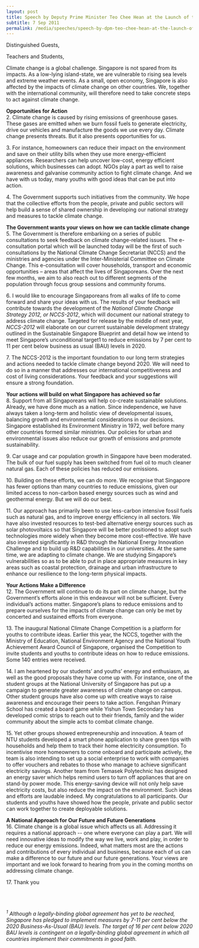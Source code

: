 ```yaml
---
layout: post
title: Speech by Deputy Prime Minister Teo Chee Hean at the Launch of the National Climate Change Strategy 2012 (NCCS-2012) Public Consultation and Prize Presentation for the National Climate Change Competition 2012
subtitle: 7 Sep 2011
permalink: /media/speeches/speech-by-dpm-teo-chee-hean-at-the-launch-of-the-national-climate-change-strategy-2012-(nccs-2012)
---
```



Distinguished Guests,  

Teachers and Students,

Climate change is a global challenge. Singapore is not spared from its impacts. As a low-lying island-state, we are vulnerable to rising sea levels and extreme weather events. As a small, open economy, Singapore is also affected by the impacts of climate change on other countries. We, together with the international community, will therefore need to take concrete steps to act against climate change.

**Opportunities for Action**  
2.&nbsp;Climate change is caused by rising emissions of greenhouse gases. These gases are emitted when we burn fossil fuels to generate electricity, drive our vehicles and manufacture the goods we use every day. Climate change presents threats. But it also presents opportunities for us.

3.&nbsp;For instance, homeowners can reduce their impact on the environment and save on their utility bills when they use more energy-efficient appliances. Researchers can help uncover low-cost, energy efficient solutions, which businesses can adopt. NGOs play a part as well to raise awareness and galvanise community action to fight climate change. And we have with us today, many youths with good ideas that can be put into action.

4.&nbsp;The Government supports such initiatives from the community. We hope that the collective efforts from the people, private and public sectors will help build a sense of shared ownership in developing our national strategy and measures to tackle climate change.

**The Government wants your views on how we can tackle climate change**  
5.&nbsp;The Government is therefore embarking on a series of public consultations to seek feedback on climate change-related issues. The e-consultation portal which will be launched today will be the first of such consultations by the National Climate Change Secretariat (NCCS) and the ministries and agencies under the Inter-Ministerial Committee on Climate Change. This e-consultation will cover households, transport and economic opportunities – areas that affect the lives of Singaporeans. Over the next few months, we aim to also reach out to different segments of the population through focus group sessions and community forums.

6.&nbsp;I would like to encourage Singaporeans from all walks of life to come forward and share your ideas with us. The results of your feedback will contribute towards the development of the *National Climate Change Strategy 2012, or NCCS-2012*, which will document our national strategy to address climate change. Targeted for release by the middle of next year, *NCCS-2012* will elaborate on our current sustainable development strategy outlined in the Sustainable Singapore Blueprint and detail how we intend to meet Singapore’s unconditional target1 to reduce emissions by 7 per cent to 11 per cent below business as usual (BAU) levels in 2020.

7.&nbsp;The NCCS-2012 is the important foundation to our long term strategies and actions needed to tackle climate change beyond 2020. We will need to do so in a manner that addresses our international competitiveness and cost of living considerations. Your feedback and your suggestions will ensure a strong foundation.

**Your actions will build on what Singapore has achieved so far**  
8.&nbsp;Support from all Singaporeans will help co-create sustainable solutions. Already, we have done much as a nation. Since independence, we have always taken a long-term and holistic view of developmental issues, balancing growth and environmental considerations in our decisions. Singapore established its Environment Ministry in 1972, well before many other countries formed similar ministries. Our policies for urban and environmental issues also reduce our growth of emissions and promote sustainability.

9.&nbsp;Car usage and car population growth in Singapore have been moderated. The bulk of our fuel supply has been switched from fuel oil to much cleaner natural gas. Each of these policies has reduced our emissions.

10.&nbsp;Building on these efforts, we can do more. We recognise that Singapore has fewer options than many countries to reduce emissions, given our limited access to non-carbon based energy sources such as wind and geothermal energy. But we will do our best.

11.&nbsp;Our approach has primarily been to use less-carbon intensive fossil fuels such as natural gas, and to improve energy efficiency in all sectors. We have also invested resources to test-bed alternative energy sources such as solar photovoltaics so that Singapore will be better positioned to adopt such technologies more widely when they become more cost-effective. We have also invested significantly in R&D through the National Energy Innovation Challenge and to build up R&D capabilities in our universities. At the same time, we are adapting to climate change. We are studying Singapore’s vulnerabilities so as to be able to put in place appropriate measures in key areas such as coastal protection, drainage and urban infrastructure to enhance our resilience to the long-term physical impacts.

**Your Actions Make a Difference**  
12.&nbsp;The Government will continue to do its part on climate change, but the Government’s efforts alone in this endeavour will not be sufficient. Every individual’s actions matter. Singapore’s plans to reduce emissions and to prepare ourselves for the impacts of climate change can only be met by concerted and sustained efforts from everyone.

13.&nbsp;The inaugural National Climate Change Competition is a platform for youths to contribute ideas. Earlier this year, the NCCS, together with the Ministry of Education, National Environment Agency and the National Youth Achievement Award Council of Singapore, organised the Competition to invite students and youths to contribute ideas on how to reduce emissions. Some 140 entries were received.

14.&nbsp;I am heartened by our students’ and youths’ energy and enthusiasm, as well as the good proposals they have come up with. For instance, one of the student groups at the National University of Singapore has put up a campaign to generate greater awareness of climate change on campus. Other student groups have also come up with creative ways to raise awareness and encourage their peers to take action. Fengshan Primary School has created a board game while Yishun Town Secondary has developed comic strips to reach out to their friends, family and the wider community about the simple acts to combat climate change.

15.&nbsp;Yet other groups showed entrepreneurship and innovation. A team of NTU students developed a smart phone application to share green tips with households and help them to track their home electricity consumption. To incentivise more homeowners to come onboard and participate actively, the team is also intending to set up a social enterprise to work with companies to offer vouchers and rebates to those who manage to achieve significant electricity savings. Another team from Temasek Polytechnic has designed an energy saver which helps remind users to turn off appliances that are on stand-by power mode. This energy-saving device will not only help save electricity costs, but also reduce the impact on the environment. Such ideas and efforts are laudable indeed. My congratulations to all participants. Our students and youths have showed how the people, private and public sector can work together to create deployable solutions.


**A National Approach for Our Future and Future Generations**  
16.&nbsp;Climate change is a global issue which affects us all. Addressing it requires a national approach -- one where everyone can play a part. We will need innovative ideas to modify the way we live, work and play, in order to reduce our energy emissions. Indeed, what matters most are the actions and contributions of every individual and business, because each of us can make a difference to our future and our future generations. Your views are important and we look forward to hearing from you in the coming months on addressing climate change.

17.&nbsp;Thank you  
<br><br><br>




*<sup>1</sup> Although a legally-binding global agreement has yet to be reached, Singapore has pledged to implement measures by 7-11 per cent below the 2020 Business-As-Usual (BAU) levels. The target of 16 per cent below 2020 BAU levels is contingent on a legally-binding global agreement in which all countries implement their commitments in good faith.*

